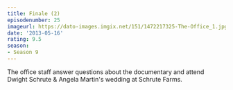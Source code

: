 ```yaml
---
title: Finale (2)
episodenumber: 25
imageurl: https://dato-images.imgix.net/151/1472217325-The-Office_1.jpg?ixlib=rb-1.1.0&ch=DPR%2CWidth&auto=compress%2Cformat
date: '2013-05-16'
rating: 9.5
season:
- Season 9
---
```


The office staff answer questions about the documentary and attend Dwight Schrute & Angela Martin's wedding at Schrute Farms.